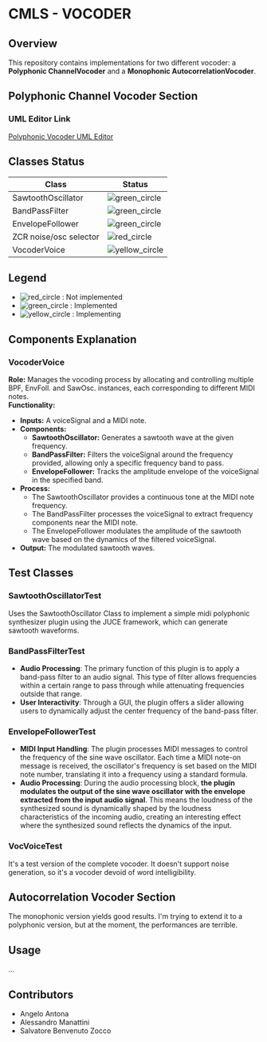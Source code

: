 # CMLS - VOCODER

## Overview
This repository contains implementations for two different vocoder: a **Polyphonic ChannelVocoder** and a **Monophonic AutocorrelationVocoder**.

## Polyphonic Channel Vocoder Section
### UML Editor Link
[Polyphonic Vocoder UML Editor](https://lucid.app/lucidchart/ab4a26a6-fc86-46e5-888e-316cc1204135/edit?viewport_loc=-1135%2C-415%2C3913%2C1628%2C0_0&invitationId=inv_0c0c533d-3a09-4dd8-8d4a-a29dd9f9e304)

## Classes Status

| Class                     | Status                                                                |
|---------------------------|-----------------------------------------------------------------------|
| SawtoothOscillator        | ![green_circle](https://via.placeholder.com/15/4CAF50/000000?text=+)  |
| BandPassFilter            | ![green_circle](https://via.placeholder.com/15/4CAF50/000000?text=+)  |
| EnvelopeFollower          | ![green_circle](https://via.placeholder.com/15/4CAF50/000000?text=+)  |
| ZCR noise/osc selector    | ![red_circle](https://via.placeholder.com/15/F44336/000000?text=+)     |
| VocoderVoice              | ![yellow_circle](https://via.placeholder.com/15/FFEB3B/000000?text=+)  |

## Legend
- ![red_circle](https://via.placeholder.com/15/F44336/000000?text=+) : Not implemented
- ![green_circle](https://via.placeholder.com/15/4CAF50/000000?text=+) : Implemented
- ![yellow_circle](https://via.placeholder.com/15/FFEB3B/000000?text=+) : Implementing

## Components Explanation
### VocoderVoice
**Role:**  Manages the vocoding process by allocating and controlling multiple BPF, EnvFoll. and SawOsc. instances, each corresponding to different MIDI notes.  
**Functionality:**
- **Inputs:** A voiceSignal and a MIDI note.
- **Components:**
  - **SawtoothOscillator:** Generates a sawtooth wave at the given frequency.
  - **BandPassFilter:** Filters the voiceSignal around the frequency provided, allowing only a specific frequency band to pass.
  - **EnvelopeFollower:** Tracks the amplitude envelope of the voiceSignal in the specified band.
- **Process:**
  - The SawtoothOscillator provides a continuous tone at the MIDI note frequency.
  - The BandPassFilter processes the voiceSignal to extract frequency components near the MIDI note.
  - The EnvelopeFollower modulates the amplitude of the sawtooth wave based on the dynamics of the filtered voiceSignal.
- **Output:** The modulated sawtooth waves.

## Test Classes
### SawtoothOscillatorTest
Uses the SawtoothOscillator Class to implement a simple midi polyphonic synthesizer plugin using the JUCE framework, which can generate sawtooth waveforms.

### BandPassFilterTest
* **Audio Processing**: The primary function of this plugin is to apply a band-pass filter to an audio signal. This type of filter allows frequencies within a certain range to pass through while attenuating frequencies outside that range.
* **User Interactivity**: Through a GUI, the plugin offers a slider allowing users to dynamically adjust the center frequency of the band-pass filter.

### EnvelopeFollowerTest
* **MIDI Input Handling**: The plugin processes MIDI messages to control the frequency of the sine wave oscillator. Each time a MIDI note-on message is received, the oscillator's frequency is set based on the MIDI note number, translating it into a frequency using a standard formula.
* **Audio Processing**: During the audio processing block, **the plugin modulates the output of the sine wave oscillator with the envelope extracted from the input audio signal**. This means the loudness of the synthesized sound is dynamically shaped by the loudness characteristics of the incoming audio, creating an interesting effect where the synthesized sound reflects the dynamics of the input.

### VocVoiceTest
It's a test version of the complete vocoder. It doesn't support noise generation, so it's a vocoder devoid of word intelligibility.

## Autocorrelation Vocoder Section
The monophonic version yields good results. I'm trying to extend it to a polyphonic version, but at the moment, the performances are terrible.

## Usage
...

## Contributors
- Angelo Antona
- Alessandro Manattini
- Salvatore Benvenuto Zocco